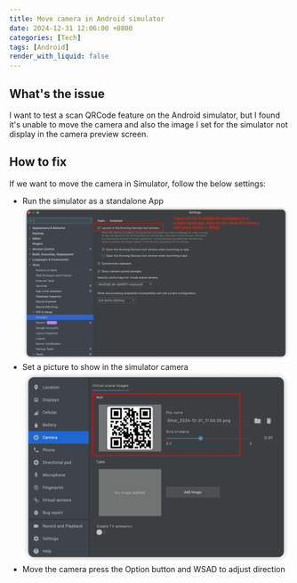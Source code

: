 ```yaml
---
title: Move camera in Android simulator
date: 2024-12-31 12:06:00 +0800
categories: [Tech]
tags: [Android]
render_with_liquid: false
---
```


## What's the issue
I want to test a scan QRCode feature on the Android simulator, but I found it's unable to move the camera and also the image I set for the simulator not display in the camera preview screen.

## How to fix

If we want to move the camera in Simulator, follow the below settings:
* Run the simulator as a standalone App
![move-camera-1](/assets/img/posts/android/move-camera-1.png)
* Set a picture to show in the simulator camera
![move-camera-2](/assets/img/posts/android/move-camera-2.png)
* Move the camera press the Option button and WSAD to adjust direction



